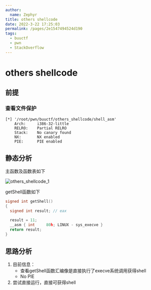 ```yaml
---
author: 
  name: Zephyr
title: others shellcode
date: 2022-3-22 17:25:03
permalink: /pages/2e1547494524d190
tags: 
  - buuctf
  - pwn
  - StackOverflow
---
```


# others shellcode

## 前提

### 查看文件保护

```shell
[*] '/root/pwn/buuctf/others_shellcode/shell_asm'
    Arch:     i386-32-little
    RELRO:    Partial RELRO
    Stack:    No canary found
    NX:       NX enabled
    PIE:      PIE enabled
```

## 静态分析

主函数及函数表如下

![others_shellcode_1](https://cdn.jsdelivr.net/gh/Zephyrccc/ImageHostingService/blog/others_shellcode_1.png)

getShell函数如下

```c
signed int getShell()
{
  signed int result; // eax

  result = 11;
  __asm { int     80h; LINUX - sys_execve }
  return result;
}
```



## 思路分析

1. 目前信息：
   - 查看getShell函数汇编像是直接执行了execve系统调用获得shell
   - No PIE
1. 尝试直接运行，直接可获得shell
